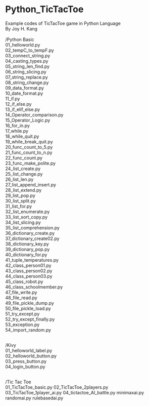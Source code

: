 # Python_TicTacToe<br>
Example codes of TicTacToe game in Python Language<br>
By Joy H. Kang<br>
<br>
/Python Basic <br>
01_helloworld.py<br>
02_tempC_to_tempF.py<br>
03_connect_string.py<br>
04_casting_types.py<br>
05_string_len_find.py<br>
06_string_slicing.py<br>
07_string_replace.py<br>
08_string_change.py<br>
09_data_format.py<br>
10_date_format.py<br>
11_if.py<br>
12_if_else.py<br>
13_if_elif_else.py<br>
14_Operator_comparison.py<br>
15_Operator_Logic.py<br>
16_for_in.py<br>
17_while.py<br>
18_while_quit.py<br>
19_while_break_quit.py<br>
20_func_count_to_5.py<br>
21_func_count_to_n.py<br>
22_func_count.py<br>
23_func_make_polite.py<br>
24_list_create.py<br>
25_list_change.py<br>
26_list_len.py<br>
27_list_append_insert.py<br>
28_list_extend.py<br>
29_list_pop.py<br>
30_list_split.py<br>
31_list_for.py<br>
32_list_enumerate.py<br>
33_list_sort_copy.py<br>
34_list_slicing.py<br>
35_list_comprehension.py<br>
36_dictionary_create.py<br>
37_dictionary_create02.py<br>
38_dictionary_key.py<br>
39_dictionary_pop.py<br>
40_dictionary_for.py<br>
41_tuple_temperatures.py<br>
42_class_person01.py<br>
43_class_person02.py<br>
44_class_person03.py<br>
45_class_robot.py<br>
46_class_schoolmember.py<br>
47_file_write.py<br>
48_file_read.py<br>
49_file_pickle_dump.py<br>
50_file_pickle_load.py<br>
51_try_except.py<br>
52_try_except_finally.py<br>
53_exception.py<br>
54_import_random.py<br>
<br>

/Kivy<br>
01_helloworld_label.py<br>
02_helloworld_button.py<br>
03_press_button.py<br>
04_login_button.py<br>
<br>

/Tic Tac Toe<br>
01_TicTacToe_basic.py
02_TicTacToe_2players.py
03_TicTacToe_1player_ai.py
04_tictactoe_AI_battle.py
minimaxai.py
randomai.py
rulebasedai.py
